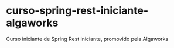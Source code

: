# curso-spring-rest-iniciante-algaworks
Curso iniciante de Spring Rest iniciante, promovido pela Algaworks
